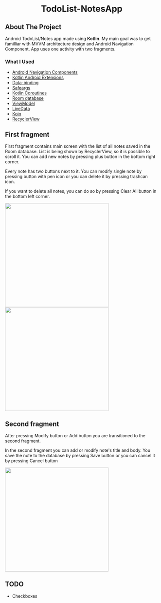 <!-- PROJECT LOGO -->
<br />
<p align="center">


  <h1 align="center">TodoList-NotesApp</h3>


<!-- ABOUT THE PROJECT -->
## About The Project
Android TodoList/Notes app made using <b>Kotlin</b>. My main goal was to get familliar with MVVM architecture design and Android Navigation Component.
App uses one activity with two fragments.


### What I Used

* [Android Navigation Components](https://developer.android.com/guide/navigation/navigation-getting-started)
* [Kotlin Android Extensions](https://antonioleiva.com/kotlin-android-extensions/)
* [Data-binding](https://developer.android.com/topic/libraries/data-binding)
* [Safeargs](https://developer.android.com/guide/navigation/navigation-pass-data)
* [Kotlin Coroutines](https://kotlinlang.org/docs/reference/coroutines-overview.html)
* [Room database](https://developer.android.com/training/data-storage/room)
* [ViewModel](https://developer.android.com/topic/libraries/architecture/viewmodel)
* [LiveData](https://developer.android.com/topic/libraries/architecture/livedata)
* [Koin](https://github.com/InsertKoinIO/koin)
* [RecyclerView](https://developer.android.com/guide/topics/ui/layout/recyclerview)


## First fragment

First fragment contains main screen with the list of all notes saved in the Room database. List is being shown by RecyclerView, so it is possible to scroll it. You can add new notes by pressing plus button in the bottom right corner.

Every note has two buttons next to it. You can modify single note by pressing button with pen icon or you can delete it by pressing trashcan icon.

If you want to delete all notes, you can do so by pressing Clear All button in the bottom left corner.

<img src="https://i.ibb.co/wyyL9Mk/Screenshot-from-2020-11-16-17-48-32.png" width="340px">
<img src="https://i.ibb.co/pvm28JR/Screenshot-from-2020-11-16-17-48-46.png" width="340px">



## Second fragment

After pressing Modify button or Add button you are transitioned to the second fragment. 

In the second fragment you can add or modify note's title and body. You save the note to the database by pressing Save button or you can cancel it by pressing Cancel button

<img src="https://i.ibb.co/pdr9HBR/Screenshot-from-2020-11-16-17-48-59.png" width="340px">

## TODO

- Checkboxes
